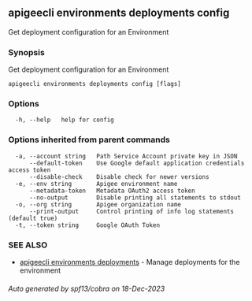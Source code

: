 ## apigeecli environments deployments config

Get deployment configuration for an Environment

### Synopsis

Get deployment configuration for an Environment

```
apigeecli environments deployments config [flags]
```

### Options

```
  -h, --help   help for config
```

### Options inherited from parent commands

```
  -a, --account string   Path Service Account private key in JSON
      --default-token    Use Google default application credentials access token
      --disable-check    Disable check for newer versions
  -e, --env string       Apigee environment name
      --metadata-token   Metadata OAuth2 access token
      --no-output        Disable printing all statements to stdout
  -o, --org string       Apigee organization name
      --print-output     Control printing of info log statements (default true)
  -t, --token string     Google OAuth Token
```

### SEE ALSO

* [apigeecli environments deployments](apigeecli_environments_deployments.md)	 - Manage deployments for the environment

###### Auto generated by spf13/cobra on 18-Dec-2023
